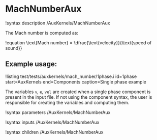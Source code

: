 # MachNumberAux

!syntax description /AuxKernels/MachNumberAux

The Mach number is computed as:

!equation
\text{Mach number} = \dfrac{\text{velocity}}{\text{speed of sound}}

## Example usage:

!listing test/tests/auxkernels/mach_number/1phase.i id=1phase start=AuxKernels end=Components caption=Single phase example

The variables `v`, `e`, `vel` are created when a single phase component is present in the
input file. If not using the component syntax, the user is responsible for creating the variables
and computing them.

!syntax parameters /AuxKernels/MachNumberAux

!syntax inputs /AuxKernels/MachNumberAux

!syntax children /AuxKernels/MachNumberAux

